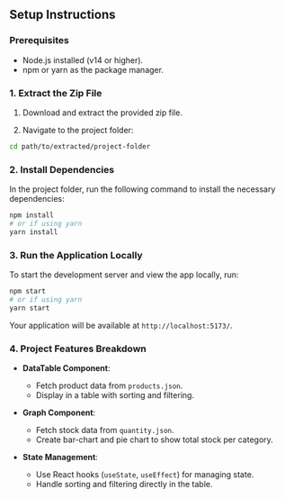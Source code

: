 ## Setup Instructions

### Prerequisites

- Node.js installed (v14 or higher).
- npm or yarn as the package manager.

### 1. Extract the Zip File

1. Download and extract the provided zip file.

2. Navigate to the project folder:

```bash
cd path/to/extracted/project-folder
```

### 2. Install Dependencies

In the project folder, run the following command to install the necessary dependencies:

```bash
npm install
# or if using yarn
yarn install
```

### 3. Run the Application Locally

To start the development server and view the app locally, run:

```bash
npm start
# or if using yarn
yarn start
```

Your application will be available at `http://localhost:5173/`.

### 4. Project Features Breakdown

- **DataTable Component**: 
  - Fetch product data from `products.json`.
  - Display in a table with sorting and filtering.
  
- **Graph Component**:
  - Fetch stock data from `quantity.json`.
  - Create bar-chart and pie chart to show total stock per category.

- **State Management**:
  - Use React hooks (`useState`, `useEffect`) for managing state.
  - Handle sorting and filtering directly in the table.
